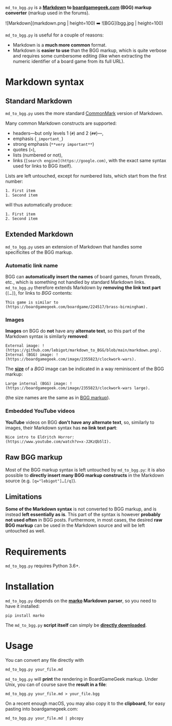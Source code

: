 `md_to_bgg.py` is a **[Markdown](https://en.wikipedia.org/wiki/Markdown) to [boardgamegeek.com](https://boardgamegeek.com) (BGG) markup converter** (markup used in the forums).

![Markdown](markdown.png | height=100) ➡️ ![BGG](bgg.jpg | height=100)

`md_to_bgg.py` is useful for a couple of reasons:

- Markdown is a **much more common** format.
- Markdown is **easier to use** than the BGG markup, which is quite verbose and requires some cumbersome editing (like when extracting the numeric identifier of a board game from its full URL).

# Markdown syntax

## Standard Markdown

`md_to_bgg.py` uses the more standard [CommonMark](https://commonmark.org) version of Markdown.

Many common Markdown constructs are supported:

- headers—but only levels 1 (`#`) and 2 (`##`)—,
- emphasis (`_important_`)
- strong emphasis (`**very important**`)
- quotes (`>`),
- lists (numbered or not),
- links (`[search engine](https://google.com)`, with the exact same syntax used for links to BGG itself).

Lists are left untouched, except for numbered lists, which start from the first number:
```
1. First item
1. Second item
```
will thus automatically produce:
```
1. First item
2. Second item
```

## Extended Markdown

`md_to_bgg.py` uses an extension of Markdown that handles some specificites of the BGG markup.

### Automatic link name

BGG can **automatically insert the names** of board games, forum threads, etc., which is something not handled by standard Markdown links. `md_to_bgg.py` therefore extends Markdown by **removing the link text part** (`[…]`), for links to _BGG_ contents:
```
This game is similar to (https://boardgamegeek.com/boardgame/224517/brass-birmingham).
```

### Images

**Images** on BGG do **not** have any **alternate text**, so this part of the Markdown syntax is similarly **removed**:
```
External image: !(https://github.com/lebigot/markdown_to_BGG/blob/main/markdown.png).
Internal (BGG) image: !(https://boardgamegeek.com/image/2355823/clockwork-wars).
```

The [**size**](https://boardgamegeek.com/wiki/page/Forum_Formatting#toc17) of a _BGG_ image can be indicated in a way reminiscent of the BGG markup:
```
Large internal (BGG) image: !(https://boardgamegeek.com/image/2355823/clockwork-wars large).
```
(the size names are the same as in [BGG markup](https://boardgamegeek.com/wiki/page/Wiki_Image_Sizes#)).

### Embedded YouTube videos

**YouTube** videos on BGG **don't have any alternate text**, so, similarly to images, their Markdown syntax has **no link text part**:
```
Nice intro to Eldritch Horror:
(https://www.youtube.com/watch?v=x-J2KzQb5lI).
```

## Raw BGG markup

Most of the BGG markup syntax is left untouched by `md_to_bgg.py`: it is also possible to **directly insert many BGG markup constructs** in the Markdown source (e.g. `[q="lebigot"]…[/q]`). 

## Limitations

**Some of the Markdown syntax** is not converted to BGG markup, and is instead **left essentially as is**. This part of the syntax is however **probably not used often** in BGG posts. Furthermore, in most cases, the desired **raw BGG markup** can be used in the Markdown source and will be left untouched as well.

# Requirements

`md_to_bgg.py` requires Python 3.6+.

# Installation

`md_to_bgg.py` depends on the **[marko](https://github.com/frostming/marko) Markdown parser**, so you need to have it installed:
```
pip install marko
```

The `md_to_bgg.py` **script itself** can simply be **[directly downloaded](md_to_bgg.py)**.

# Usage

You can convert any file directly with
```
md_to_bgg.py your_file.md
```

`md_to_bgg.py` will **print** the rendering in BoardGameGeek markup. Under Unix, you can of course save the **result in a file**:
```
md_to_bgg.py your_file.md > your_file.bgg
```
On a recent enough macOS, you may also copy it to the **clipboard**, for easy pasting into boardgamegeek.com:
```
md_to_bgg.py your_file.md | pbcopy
```

